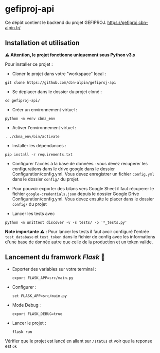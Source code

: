 # gefiproj-api
Ce dépôt contient le backend du projet GEFIPROJ. https://gefiproj.cbn-alpin.fr/

## Installation et utilisation
**⚠️ Attention, le projet fonctionne uniquement sous Python v3.x**
 
Pour installer ce projet :
- Cloner le projet dans votre "workspace" local :

```shell
git clone https://github.com/cbn-alpin/gefiproj-api
```

- Se deplacer dans le dossier du projet cloné : 

```shell
cd gefiproj-api/
```

- Créer un environnement virtuel : 
```shell
python -m venv cbna_env
```

- Activer l'environnement virtuel : 
```shell
. ./cbna_env/bin/activate
```

- Installer les dépendances : 
```shell
pip install -r requirements.txt
```

- Configurer l'accès à la base de données : vous devez recuperer les configurations dans le drive google dans le dossier 
Configuration/config.yml. Vous devez enregistrer un fichier `config.yml` dans le dossier `config/` du projet.  
- Pour pouvoir exporter des bilans vers Google Sheet il faut récuperer le fichier `google-credentials.json` depuis le 
dossier Google Drive Configuration/config.yml. Vous devez ensuite le placer dans le dossier `config/` du projet

- Lancer les tests avec 
```shell
python -m unittest discover -v -s tests/ -p '*_tests.py'
```

<b>Note importante</b> ⚠️ ️: Pour lancer les tests il faut avoir configuré l'entrée `test_database` et `test_token` dans le fichier de config 
avec les informations d'une base de donnée autre que celle de la production et un token valide.
 
## Lancement du framwork *Flask* 🚀
- Exporter des variables sur votre terminal : 
    ```shell
    export FLASK_APP=src/main.py
    ```

- Configurer : 
    ```shell
    set FLASK_APP=src/main.py
    ```

- Mode Debug : 
    ```shell
    export FLASK_DEBUG=true
    ```

- Lancer le projet : 
    ```shell
    flask run
    ```

Vérifier que le projet est lancé en allant sur  `/status` et voir que la reponse est `ok`
